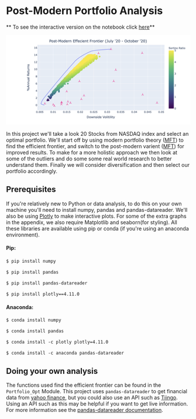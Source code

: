 # Post-Modern Portfolio Analysis


** To see the interactive version on the notebook click <a href ="https://nbviewer.jupyter.org/github/AnnonymousRacoon/Post_Moder_Portfolio_Analysis/blob/main/Post_Modern_Portfolio_Analysis.ipynb">here</a>**

<img src = "https://github.com/AnnonymousRacoon/Post_Moder_Portfolio_Analysis/blob/main/Efficient_Frontier.png">

In this project we'll take a look 20 Stocks from NASDAQ index and select an optimal portfolio. We'll start off by using modern portfolio theory (<a href = "https://www.investopedia.com/terms/m/modernportfoliotheory.asp">MFT</a>) to find the efficient frontier, and switch to the post-modern varient (<a href = "https://www.investopedia.com/terms/p/pmpt.asp">MFT</a>) for improved results. To make for a more holistic approach we then look at some of the outliers and do some some real world research to better understand them. Finally we will consider diversification and then select our portfolio accordingly.

## Prerequisites

If you're relatively new to Python or data analysis, to do this on your own machine you'll need to install numpy, pandas and pandas-datareader. We'll also be using <a href = "https://plotly.com/python/">Plotly</a> to make interactive plots. For some of the extra graphs in the appendix, we also require Matplotlib and seaborn(for styling). All these libraries are available using pip or conda (if you're using an anaconda environment).

#### Pip:

```
$ pip install numpy
```

```
$ pip install pandas
```

```
$ pip install pandas-datareader
```

```
$ pip install plotly==4.11.0
```

#### Anaconda:

```
$ conda install numpy
```

```
$ conda install pandas
```

```
$ conda install -c plotly plotly=4.11.0
```

```
$ conda install -c anaconda pandas-datareader 
```


## Doing your own analysis

The functions used find the efficient frontier can be found in the `Portfolio_Opt` Module. This project uses `pandas-datareader` to get financial data from [yahoo finance](https://uk.finance.yahoo.com), but you could also use an API such as [Tiingo](https://api.tiingo.com). Using an API such as this may be helpful if you want to get live information. For more information see the [pandas-datareader documentation](https://pandas-datareader.readthedocs.io/en/latest/).